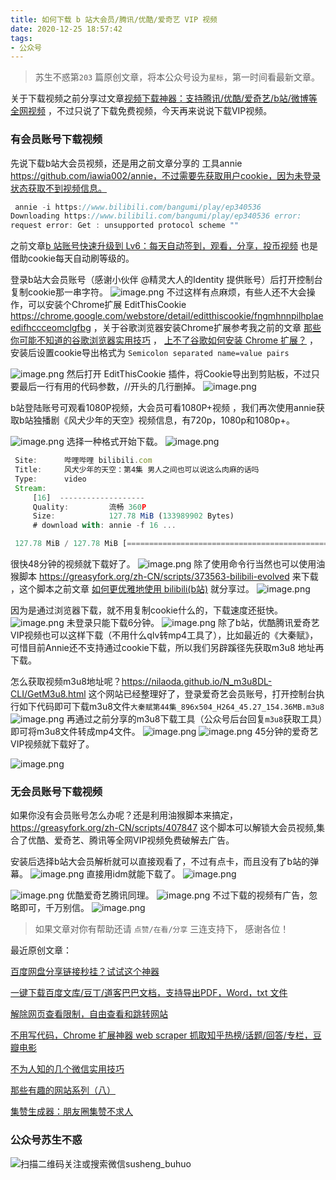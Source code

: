 ```yaml
---
title: 如何下载 b 站大会员/腾讯/优酷/爱奇艺 VIP 视频
date: 2020-12-25 18:57:42
tags:
- 公众号
---
```

> 苏生不惑第`203` 篇原创文章，将本公众号设为`星标`，第一时间看最新文章。

关于下载视频之前分享过文章[视频下载神器：支持腾讯/优酷/爱奇艺/b站/微博等全网视频](https://mp.weixin.qq.com/s/n9ddxx6Zu5hC7cqEXRnMOg) ，不过只说了下载免费视频，今天再来说说下载VIP视频。

### 有会员账号下载视频
先说下载b站大会员视频，还是用之前文章分享的 工具annie https://github.com/iawia002/annie，不过需要先获取用户cookie，因为未登录状态获取不到视频信息。
```js
 annie -i https://www.bilibili.com/bangumi/play/ep340536
Downloading https://www.bilibili.com/bangumi/play/ep340536 error:
request error: Get : unsupported protocol scheme ""
```
 之前文章[b 站账号快速升级到 Lv6：每天自动签到，观看，分享，投币视频](https://mp.weixin.qq.com/s/Agh5EAgkd6__jq3J6CCNlA) 也是借助cookie每天自动刷等级的。

登录b站大会员账号（感谢小伙伴 @精灵大人的Identity 提供账号）后打开控制台复制cookie那一串字符。
![image.png](https://upload-images.jianshu.io/upload_images/23152173-3b9416b1b9ab6dba.png?imageMogr2/auto-orient/strip%7CimageView2/2/w/1240)
不过这样有点麻烦，有些人还不大会操作，可以安装个Chrome扩展 EditThisCookie https://chrome.google.com/webstore/detail/editthiscookie/fngmhnnpilhplaeedifhccceomclgfbg  ，关于谷歌浏览器安装Chrome扩展参考我之前的文章 [那些你可能不知道的谷歌浏览器实用技巧](https://mp.weixin.qq.com/s/J7Ml0NilN8Jd4s9C1gWoHw) ， [上不了谷歌如何安装 Chrome 扩展？](https://mp.weixin.qq.com/s/xC9K_z7zpmAIEzUK6s1x3w) ， 安装后设置cookie导出格式为 `Semicolon separated name=value pairs`

![image.png](https://upload-images.jianshu.io/upload_images/23152173-347c5e7a56ca69ca.png?imageMogr2/auto-orient/strip%7CimageView2/2/w/1240)
然后打开 EditThisCookie 插件，将Cookie导出到剪贴板，不过只要最后一行有用的代码参数，//开头的几行删掉。
![image.png](https://upload-images.jianshu.io/upload_images/23152173-cda759c941972bf0.png?imageMogr2/auto-orient/strip%7CimageView2/2/w/1240)

 
b站登陆账号可观看1080P视频，大会员可看1080P+视频 ，我们再次使用annie获取b站独播剧《风犬少年的天空》视频信息，有720p，1080p和1080p+。 
 
 
![image.png](https://upload-images.jianshu.io/upload_images/23152173-3e592bf29c6eb783.png?imageMogr2/auto-orient/strip%7CimageView2/2/w/1240)
选择一种格式开始下载。
![image.png](https://upload-images.jianshu.io/upload_images/23152173-312e1d4b01ecc0b0.png?imageMogr2/auto-orient/strip%7CimageView2/2/w/1240)
```js
 Site:      哔哩哔哩 bilibili.com
 Title:     风犬少年的天空：第4集 男人之间也可以说这么肉麻的话吗
 Type:      video
 Stream:
     [16]  -------------------
     Quality:         流畅 360P
     Size:            127.78 MiB (133989902 Bytes)
     # download with: annie -f 16 ...

 127.78 MiB / 127.78 MiB [=========================================================] 100.00% 5.61 MiB/s 22s Merging video parts into 风犬少年的天空：第4集 男人之间也可以说这么肉麻的话吗.mp4
```
很快48分钟的视频就下载好了。
![image.png](https://upload-images.jianshu.io/upload_images/23152173-cd82ef2c34cfe25d.png?imageMogr2/auto-orient/strip%7CimageView2/2/w/1240)
除了使用命令行当然也可以使用油猴脚本 https://greasyfork.org/zh-CN/scripts/373563-bilibili-evolved  来下载 ，这个脚本之前文章 [如何更优雅地使用 bilibili(b站)](https://mp.weixin.qq.com/s/a_lxHOQVA9RR_dYyzr56Gw) 就分享过。 
![image.png](https://upload-images.jianshu.io/upload_images/23152173-10a7307ac9c07530.png?imageMogr2/auto-orient/strip%7CimageView2/2/w/1240)


因为是通过浏览器下载，就不用复制cookie什么的，下载速度还挺快。
![image.png](https://upload-images.jianshu.io/upload_images/23152173-a499f0aa137630af.png?imageMogr2/auto-orient/strip%7CimageView2/2/w/1240)
未登录只能下载6分钟。
![image.png](https://upload-images.jianshu.io/upload_images/23152173-807c3560edb4105f.png?imageMogr2/auto-orient/strip%7CimageView2/2/w/1240)
除了b站，优酷腾讯爱奇艺VIP视频也可以这样下载（不用什么qlv转mp4工具了），比如最近的《大秦赋》，可惜目前Annie还不支持通过cookie下载，所以我们另辟蹊径先获取m3u8 地址再下载。


怎么获取视频m3u8地址呢？https://nilaoda.github.io/N_m3u8DL-CLI/GetM3u8.html  这个网站已经整理好了，登录爱奇艺会员账号，打开控制台执行如下代码即可下载m3u8文件`大秦赋第44集_896x504_H264_45.27_154.36MB.m3u8`
![image.png](https://upload-images.jianshu.io/upload_images/23152173-83c6ac57603cfdbd.png?imageMogr2/auto-orient/strip%7CimageView2/2/w/1240)
再通过之前分享的m3u8下载工具（公众号后台回复`m3u8`获取工具）即可将m3u8文件转成mp4文件。
![image.png](https://upload-images.jianshu.io/upload_images/23152173-b8c04e72a75467f4.png?imageMogr2/auto-orient/strip%7CimageView2/2/w/1240)
![image.png](https://upload-images.jianshu.io/upload_images/23152173-5982fa14f08e2d34.png?imageMogr2/auto-orient/strip%7CimageView2/2/w/1240)
45分钟的爱奇艺VIP视频就下载好了。

![image.png](https://upload-images.jianshu.io/upload_images/23152173-5d21c29656a59f20.png?imageMogr2/auto-orient/strip%7CimageView2/2/w/1240)

### 无会员账号下载视频
如果你没有会员账号怎么办呢？还是利用油猴脚本来搞定， https://greasyfork.org/zh-CN/scripts/407847  这个脚本可以解锁大会员视频,集合了优酷、爱奇艺、腾讯等全网VIP视频免费破解去广告。

安装后选择b站大会员解析就可以直接观看了，不过有点卡，而且没有了b站的弹幕。
![image.png](https://upload-images.jianshu.io/upload_images/23152173-1ffe998ce54161aa.png?imageMogr2/auto-orient/strip%7CimageView2/2/w/1240)
直接用idm就能下载了。
![image.png](https://upload-images.jianshu.io/upload_images/23152173-4a56bf644985fe2c.png?imageMogr2/auto-orient/strip%7CimageView2/2/w/1240)

![image.png](https://upload-images.jianshu.io/upload_images/23152173-233ddaf5061b53d3.png?imageMogr2/auto-orient/strip%7CimageView2/2/w/1240)
优酷爱奇艺腾讯同理。
![image.png](https://upload-images.jianshu.io/upload_images/23152173-a4c8c0f254fbbb42.png?imageMogr2/auto-orient/strip%7CimageView2/2/w/1240)
不过下载的视频有广告，忽略即可，千万别信。
![image.png](https://upload-images.jianshu.io/upload_images/23152173-a360c9e3b8d9f979.png?imageMogr2/auto-orient/strip%7CimageView2/2/w/1240)

>  如果文章对你有帮助还请 `点赞/在看/分享` 三连支持下， 感谢各位！

最近原创文章：

[百度网盘分享链接秒挂？试试这个神器](https://mp.weixin.qq.com/s/Vz6AxmaSZTLpxMS1tTgEUg)

[一键下载百度文库/豆丁/道客巴巴文档，支持导出PDF，Word，txt 文件](https://mp.weixin.qq.com/s/lOllmnvF4RkouzkL1LvY1A)

[解除网页查看限制，自由查看和跳转网站](https://mp.weixin.qq.com/s/q17hBoWiFX1tct6ep7539A)

[不用写代码，Chrome 扩展神器 web scraper 抓取知乎热榜/话题/回答/专栏，豆瓣电影](https://mp.weixin.qq.com/s/1PVwF-vtVizWSkiNXNkAkg)

[不为人知的几个微信实用技巧](https://mp.weixin.qq.com/s/O1MFJxfmup5tNDcCn12irQ)

[那些有趣的网站系列（八）](https://mp.weixin.qq.com/s/KdlulsDa4OG8NrYFlwYBIA)

[集赞生成器：朋友圈集赞不求人](https://mp.weixin.qq.com/s/Zjhap47PGpIhQi79gkekCg)

### 公众号苏生不惑
![扫描二维码关注或搜索微信susheng_buhuo](https://upload-images.jianshu.io/upload_images/23152173-61c280d775baf3e6.png?imageMogr2/auto-orient/strip%7CimageView2/2/w/1240)